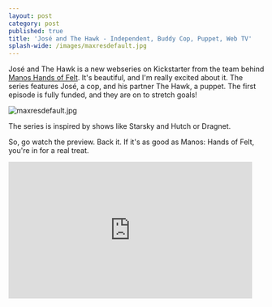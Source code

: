 ```yaml
---
layout: post
category: post
published: true
title: 'José and The Hawk - Independent, Buddy Cop, Puppet, Web TV'
splash-wide: /images/maxresdefault.jpg
---
```

José and The Hawk is a new webseries on Kickstarter from the team behind [Manos Hands of Felt](https://www.youtube.com/watch?v=5sRWgT6FBXk). It's beautiful, and I'm really excited about it. The series features José, a cop, and his partner The Hawk, a puppet. The first episode is fully funded, and they are on to stretch goals! 

![maxresdefault.jpg]({{site.baseurl}}/images/maxresdefault.jpg)


The series is inspired by shows like Starsky and Hutch or Dragnet. 

So, go watch the preview. Back it. If it's as good as Manos: Hands of Felt, you're in for a real treat. 

<iframe width="480" height="270" src="https://www.kickstarter.com/projects/499454737/jose-and-the-hawk-the-pilot-episode/widget/video.html" frameborder="0" scrolling="no"> </iframe>
